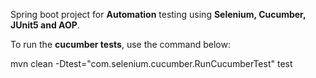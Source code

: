 Spring boot project for <b>Automation</b> testing using <b>Selenium, Cucumber, JUnit5 and AOP</b>.

To run the <b>cucumber tests</b>, use the command below:

mvn clean -Dtest="com.selenium.cucumber.RunCucumberTest" test
